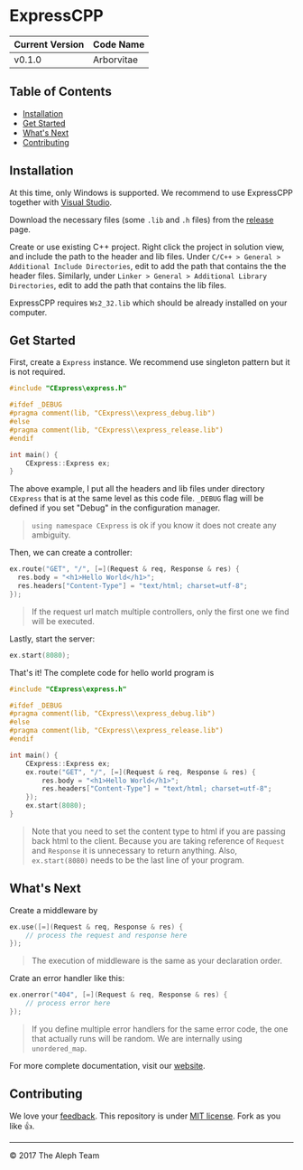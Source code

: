 # ExpressCPP

| Current Version | Code Name |
|---|---|
| v0.1.0 | Arborvitae |

## Table of Contents

* [Installation](#installation)
* [Get Started](#get-started)
* [What's Next](#whats-next)
* [Contributing](#contributing)

## Installation

At this time, only Windows is supported. We recommend to use ExpressCPP together with [Visual Studio](https://www.visualstudio.com/).

Download the necessary files (some `.lib` and `.h` files) from the [release](https://github.com/AlephTeam/ExpressCPP/releases) page.

Create or use existing C++ project. Right click the project in solution view, and include the path to the header and lib files. Under `C/C++ > General > Additional Include Directories`, edit to add the path that contains the the header files. Similarly, under `Linker > General > Additional Library Directories`, edit to add the path that contains the lib files.

ExpressCPP requires `Ws2_32.lib` which should be already installed on your computer.

## Get Started

First, create a `Express` instance. We recommend use singleton pattern but it is not required.

``` cpp
#include "CExpress\express.h"

#ifdef _DEBUG
#pragma comment(lib, "CExpress\\express_debug.lib")
#else
#pragma comment(lib, "CExpress\\express_release.lib")
#endif  

int main() {
    CExpress::Express ex;
}
```

The above example, I put all the headers and lib files under directory `CExpress` that is at the same level as this code file. `_DEBUG` flag will be defined if you set "Debug" in the configuration manager.

>`using namespace CExpress` is ok if you know it does not create any ambiguity.

Then, we can create a controller:

``` cpp
ex.route("GET", "/", [=](Request & req, Response & res) {
  res.body = "<h1>Hello World</h1>";
  res.headers["Content-Type"] = "text/html; charset=utf-8";
});
```

>If the request url match multiple controllers, only the first one we find will be executed.

Lastly, start the server:

```cpp
ex.start(8080);
```

That's it! The complete code for hello world program is

```cpp
#include "CExpress\express.h"

#ifdef _DEBUG
#pragma comment(lib, "CExpress\\express_debug.lib")
#else
#pragma comment(lib, "CExpress\\express_release.lib")
#endif 

int main() {
    CExpress::Express ex;
    ex.route("GET", "/", [=](Request & req, Response & res) {
        res.body = "<h1>Hello World</h1>";
        res.headers["Content-Type"] = "text/html; charset=utf-8";
    });
    ex.start(8080);
}
```

>Note that you need to set the content type to html if you are passing back html to the client. Because you are taking reference of `Request` and `Response` it is unnecessary to return anything. Also, `ex.start(8080)` needs to be the last line of your program.

## What's Next

Create a middleware by

```cpp
ex.use([=](Request & req, Response & res) {
    // process the request and response here
});
```

>The execution of middleware is the same as your declaration order.

Crate an error handler like this:

```cpp
ex.onerror("404", [=](Request & req, Response & res) {
    // process error here
});
```

>If you define multiple error handlers for the same error code, the one that actually runs will be random. We are internally using `unordered_map`.

For more complete documentation, visit our [website](https://alephteam.github.io/ExpressCPP/).

## Contributing

We love your [feedback](https://github.com/AlephTeam/ExpressCPP/issues). This repository is under [MIT license](https://github.com/AlephTeam/ExpressCPP/blob/master/LICENSE). Fork as you like 👍.

---

©️ 2017 The Aleph Team
